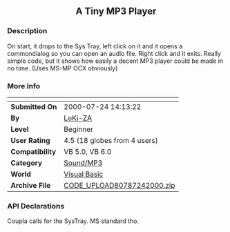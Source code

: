 ﻿<div align="center">

## A Tiny MP3 Player


</div>

### Description

On start, it drops to the Sys Tray, left click on it and it opens a commondialog so you can open an audio file. Right click and it exits. Really simple code, but it shows how easily a decent MP3 player could be made in no time. (Uses MS-MP OCX obviously)
 
### More Info
 


<span>             |<span>
---                |---
**Submitted On**   |2000-07-24 14:13:22
**By**             |[LoKi\-ZA](https://github.com/Planet-Source-Code/PSCIndex/blob/master/ByAuthor/loki-za.md)
**Level**          |Beginner
**User Rating**    |4.5 (18 globes from 4 users)
**Compatibility**  |VB 5\.0, VB 6\.0
**Category**       |[Sound/MP3](https://github.com/Planet-Source-Code/PSCIndex/blob/master/ByCategory/sound-mp3__1-45.md)
**World**          |[Visual Basic](https://github.com/Planet-Source-Code/PSCIndex/blob/master/ByWorld/visual-basic.md)
**Archive File**   |[CODE\_UPLOAD80787242000\.zip](https://github.com/Planet-Source-Code/loki-za-a-tiny-mp3-player__1-10005/archive/master.zip)

### API Declarations

Coupla calls for the SysTray. MS standard tho.





